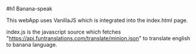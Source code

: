 #h1 Banana-speak

This webApp uses VanillaJS which is integrated into the index.html page.

index.js is the javascript source which fetches "https://api.funtranslations.com/translate/minion.json" to translate 
english to banana language.